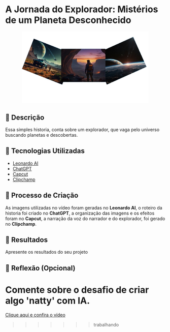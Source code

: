 # A Jornada do Explorador: Mistérios de um Planeta Desconhecido 

<p align="center">
<img 
    src="./assets/capa-video.png"
    width="400"  
/>
</p>


## 📒 Descrição
Essa simples historia, conta sobre um explorador, que vaga pelo universo buscando planetas e descobertas.

## 🤖 Tecnologias Utilizadas
- [Leonardo AI](https://app.leonardo.ai/) 
- [ChatGPT](https://chatgpt.com/)
- [Capcut](https://www.capcut.com/)
- [Clipchamp](https://clipchamp.com/)

## 🧐 Processo de Criação
As imagens utilizadas no vídeo foram geradas no **Leonardo AI**, o roteiro da historia foi criado no **ChatGPT**, a organização das imagens e os efeitos foram no **Capcut**,  a narração da voz do narrador e do explorador, foi gerado no **Clipchamp**.

## 🚀 Resultados
Apresente os resultados do seu projeto

## 💭 Reflexão (Opcional)
Comente sobre o desafio de criar algo 'natty' com IA.
=======
<a href="https://github.com/SergioSinhoca/lab-natty-or-not/tree/main/video"
 title="View PDF now"> Clique aqui e confira o vídeo</a>

>>>>>>> trabalhando
